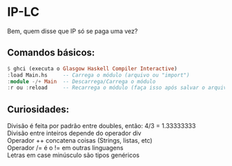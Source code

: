 # IP-LC
Bem, quem disse que IP só se paga uma vez?

## Comandos básicos:
```haskell
$ ghci (executa o Glasgow Haskell Compiler Interactive)
:load Main.hs     -- Carrega o módulo (arquivo ou "import")
:module -/+ Main  -- Descarrega/Carrega o módulo
:r ou :reload     -- Recarrega o módulo (faça isso após salvar o arquivo)
```

## Curiosidades:
Divisão é feita por padrão entre doubles, então: 4/3 = 1.33333333 <br>
Divisão entre inteiros depende do operador div <br>
Operador ++ concatena coisas (Strings, listas, etc) <br>
Operador /= é o != em outras linguagens <br> 
Letras em case minúsculo são tipos genéricos <br>
